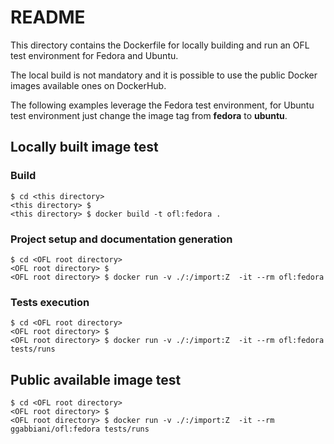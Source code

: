 # README

This directory contains the Dockerfile for locally building and run an OFL test
environment for Fedora and Ubuntu.

The local build is not mandatory and it is possible to use the public Docker
images available ones on DockerHub.

The following examples leverage the Fedora test environment, for Ubuntu test
environment just change the image tag from **fedora** to **ubuntu**.

## Locally built image test

### Build

    $ cd <this directory>
    <this directory> $
    <this directory> $ docker build -t ofl:fedora .

### Project setup and documentation generation

    $ cd <OFL root directory>
    <OFL root directory> $
    <OFL root directory> $ docker run -v ./:/import:Z  -it --rm ofl:fedora

### Tests execution

    $ cd <OFL root directory>
    <OFL root directory> $
    <OFL root directory> $ docker run -v ./:/import:Z  -it --rm ofl:fedora tests/runs

## Public available image test

    $ cd <OFL root directory>
    <OFL root directory> $
    <OFL root directory> $ docker run -v ./:/import:Z  -it --rm ggabbiani/ofl:fedora tests/runs
